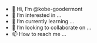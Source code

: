 - 👋 Hi, I’m @kobe-goodermont
- 👀 I’m interested in ...
- 🌱 I’m currently learning ...
- 💞️ I’m looking to collaborate on ...
- 📫 How to reach me ...

<!---
kobe-goodermont/kobe-goodermont is a ✨ special ✨ repository because its `README.md` (this file) appears on your GitHub profile.
You can click the Preview link to take a look at your changes.
--->
